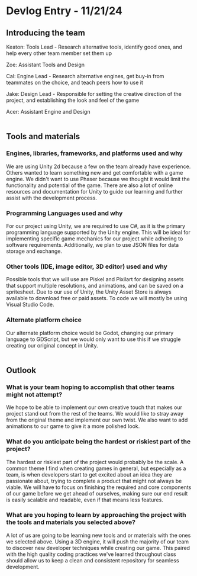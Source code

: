 # Devlog Entry - 11/21/24

## Introducing the team
Keaton: Tools Lead - Research alternative tools, identify good ones, and help every other team member set them up

Zoe: Assistant Tools and Design

Cal: Engine Lead - Research alternative engines, get buy-in from teammates on the choice, and teach peers how to use it

Jake: Design Lead - Responsible for setting the creative direction of the project, and establishing the look and feel of the game

Acer: Assistant Engine and Design
<br /><br />


## Tools and materials

### Engines, libraries, frameworks, and platforms used and why
We are using Unity 2d because a few on the team already have experience. Others wanted to learn something new and get comfortable with a game engine. We didn't want to use Phaser because we thought it would limit the functionality and potential of the game. There are also a lot of online resources and documentation for Unity to guide our learning and further assist with the development process.

### Programming Languages used and why
For our project using Unity, we are required to use C#, as it is the primary programming language supported by the Unity engine. This will be ideal for implementing specific game mechanics for our project while adhering to software requirements. Additionally, we plan to use JSON files for data storage and exchange.

### Other tools (IDE, image editor, 3D editor) used and why
Possible tools that we will use are Piskel and Pixilart for designing assets that support multiple resolutions, and animations, and can be saved on a spritesheet. Due to our use of Unity, the Unity Asset Store is always available to download free or paid assets. To code we will mostly be using Visual Studio Code.

### Alternate platform choice
Our alternate platform choice would be Godot, changing our primary language to GDScript, but we would only want to use this if we struggle creating our original concept in Unity.
<br /><br />

## Outlook

### What is your team hoping to accomplish that other teams might not attempt?
We hope to be able to implement our own creative touch that makes our project stand out from the rest of the teams. We would like to stray away from the original theme and implement our own twist. We also want to add animations to our game to give it a more polished look.
### What do you anticipate being the hardest or riskiest part of the project?
The hardest or riskiest part of the project would probably be the scale. A common theme I find when creating games in general, but especially as a team, is when developers start to get excited about an idea they are passionate about, trying to complete a product that might not always be viable. We will have to focus on finishing the required and core components of our game before we get ahead of ourselves, making sure our end result is easily scalable and readable, even if that means less features.
### What are you hoping to learn by approaching the project with the tools and materials you selected above?
A lot of us are going to be learning new tools and or materials with the ones we selected above. Using a 3D engine, it will push the majority of our team to discover new developer techniques while creating our game. This paired with the high quality coding practices we've learned throughout class should allow us to keep a clean and consistent repository for seamless development.
